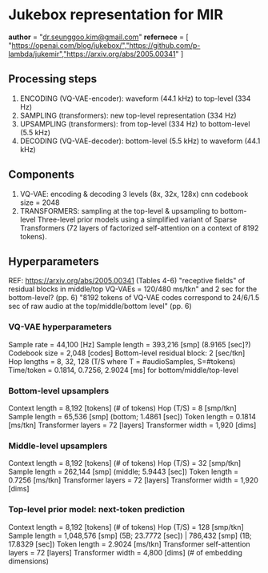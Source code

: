 # Jukebox representation for MIR
__author__ = "dr.seunggoo.kim@gmail.com"
__refernece__ = [
"https://openai.com/blog/jukebox/","https://github.com/p-lambda/jukemir","https://arxiv.org/abs/2005.00341"
]

## Processing steps
1. ENCODING (VQ-VAE-encoder): waveform (44.1 kHz) to top-level (334 Hz)
2. SAMPLING (transformers): new top-level representation (334 Hz)
3. UPSAMPLING (transformers): from top-level (334 Hz) to bottom-level (5.5 kHz)
4. DECODING (VQ-VAE-decoder): bottom-level (5.5 kHz) to waveform (44.1 kHz)


## Components
1. VQ-VAE: encoding & decoding 3 levels (8x, 32x, 128x) cnn codebook size = 2048
2. TRANSFORMERS: sampling at the top-level & upsampling to bottom-level Three-level prior models using a simplified variant of Sparse Transformers (72 layers of factorized self-attention on a context of 8192 tokens).


## Hyperparameters
REF: https://arxiv.org/abs/2005.00341 (Tables 4-6)
"receptive fields" of residual blocks in middle/top VQ-VAEs = 120/480 ms/tkn" and 2 sec for the bottom-level? (pp. 6)
"8192 tokens of VQ-VAE codes correspond to 24/6/1.5 sec of raw audio at the top/middle/bottom level" (pp. 6)

### VQ-VAE hyperparameters
Sample rate = 44,100 [Hz]
Sample length = 393,216 [smp] (8.9165 [sec]?)
Codebook size = 2,048 [codes]
Bottom-level residual block: 2 [sec/tkn]
Hop lengths = 8, 32, 128 (T/S where T = #audioSamples, S=#tokens)
Time/token = 0.1814, 0.7256, 2.9024 [ms] for bottom/middle/top-level

### Bottom-level upsamplers
Context length = 8,192 [tokens] (# of tokens)
Hop (T/S) = 8 [smp/tkn]
Sample length = 65,536 [smp] (bottom; 1.4861 [sec])
Token length = 0.1814 [ms/tkn]
Transformer layers = 72 [layers]
Transformer width = 1,920 [dims]

### Middle-level upsamplers
Context length = 8,192 [tokens] (# of tokens)
Hop (T/S) = 32 [smp/tkn]
Sample length = 262,144 [smp] (middle; 5.9443 [sec])
Token length = 0.7256 [ms/tkn]
Transformer layers = 72 [layers]
Transformer width = 1,920 [dims]

### Top-level prior model: next-token prediction
Context length = 8,192 [tokens] (# of tokens)
Hop (T/S) = 128 [smp/tkn]
Sample length = 1,048,576 [smp] (5B; 23.7772 [sec]) | 786,432 [smp] (1B; 17.8329 [sec])
Token length = 2.9024 [ms/tkn]
Transformer self-attention layers = 72 [layers]
Transformer width = 4,800 [dims] (# of embedding dimensions)


